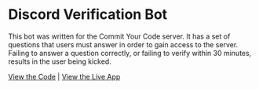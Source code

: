 # Discord Verification Bot

This bot was written for the Commit Your Code server. It has a set of questions that users must answer in order to gain access to the server. Failing to answer a question correctly, or failing to verify within 30 minutes, results in the user being kicked.

[View the Code](https://github.com/nhcarrigan/discord-verification-bot) | [View the Live App](https://discord.gg/D453pGe)
